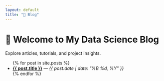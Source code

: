 ```yaml
---
layout: default
title: "📘 Blog"
---
```


# 📘 Welcome to My Data Science Blog

Explore articles, tutorials, and project insights.

<ul>
  {% for post in site.posts %}
    <li>
      <strong><a href="{{ post.url }}">{{ post.title }}</a></strong> — <em>{{ post.date | date: "%B %d, %Y" }}</em>
    </li>
  {% endfor %}
</ul>


